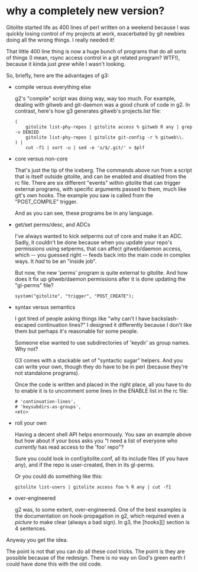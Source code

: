 # why a completely new version?

Gitolite started life as 400 lines of perl written on a weekend because I was
quickly losing control of my projects at work, exacerbated by git newbies
doing all the wrong things.  I really needed it!

That little 400 line thing is now a huge bunch of programs that do all sorts
of things (I mean, rsync access control in a git related program?  WTF!),
because it kinda just *grew* while I wasn't looking.

So, briefly, here are the advantages of g3:

  * compile versus everything else

    g2's "compile" script was doing way, way too much.  For example, dealing
    with gitweb and git-daemon was a good chunk of code in g2.  In contrast,
    here's how g3 generates gitweb's projects.list file:

        (
            gitolite list-phy-repos | gitolite access % gitweb R any | grep -v DENIED
            gitolite list-phy-repos | gitolite git-config -r % gitweb\\.
        ) |
            cut -f1 | sort -u | sed -e 's/$/.git/' > $plf

  * core versus non-core

    That's just the tip of the iceberg.  The commands above run from a script
    that is itself outside gitolite, and can be enabled and disabled from the
    rc file.  There are six different "events" within gitolite that can
    trigger external programs, with specific arguments passed to them, much
    like git's own hooks.  The example you saw is called from the
    "POST_COMPILE" trigger.

    And as you can see, these programs be in any language.

  * get/set perms/desc, and ADCs

    I've always wanted to kick setperms out of core and make it an ADC.
    Sadly, it couldn't be done because when you update your repo's permissions
    using setperms, that can affect gitweb/daemon access, which -- you guessed
    right -- feeds back into the main code in complex ways.  It *had* to be an
    "inside job".

    But now, the new 'perms' program is quite external to gitolite.  And how
    does it fix up gitweb/daemon permissions after it is done updating the
    "gl-perms" file?

        system("gitolite", "trigger", "POST_CREATE");

  * syntax versus semantics

    I got tired of people asking things like "why can't I have
    backslash-escaped continuation lines?"  I designed it differently because
    I don't like them but perhaps it's reasonable for some people.

    Someone else wanted to use subdirectories of 'keydir' as group names.  Why
    not?

    G3 comes with a stackable set of "syntactic sugar" helpers.  And you can
    write your own, though they do have to be in perl (because they're not
    standalone programs).

    Once the code is written and placed in the right place, all you have to do
    to enable it is to uncomment some lines in the ENABLE list in the rc file:

        # 'continuation-lines',
        # 'keysubdirs-as-groups',
        <etc>

  * roll your own

    Having a decent shell API helps enormously.  You saw an example above but
    how about if your boss asks you "I need a list of everyone who *currently*
    has read access to the 'foo' repo"?

    Sure you could look in conf/gitolite.conf, all its include files (if you
    have any), and if the repo is user-created, then in its gl-perms.

    Or you could do something like this:

        gitolite list-users | gitolite access foo % R any | cut -f1

  * over-engineered

    g2 was, to some extent, over-engineered.  One of the best examples is the
    documentation on hook-propagation in g2, which required even a *picture*
    to make clear (always a bad sign).  In g3, the [hooks][] section is 4
    sentences.

Anyway you get the idea.

The point is not that you can do all these cool tricks.  The point is they are
possible because of the redesign.  There is no way on God's green earth I
could have done this with the old code.
